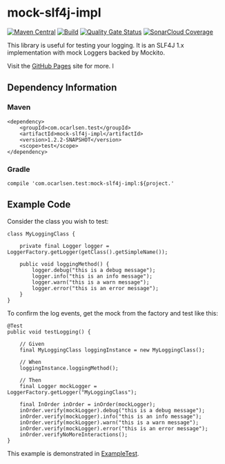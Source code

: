 # mock-slf4j-impl

[![Maven Central](https://img.shields.io/maven-central/v/com.ocarlsen.test/mock-slf4j-impl.svg?label=Maven%20Central)](https://search.maven.org/search?q=g:%22com.ocarlsen.test%22%20AND%20a:%22mock-slf4j-impl%22)
[![Build](https://github.com/ocarlsen/mock-slf4j-impl/actions/workflows/build.yml/badge.svg)](https://github.com/ocarlsen/mock-slf4j-impl/actions/workflows/build.yml)
[![Quality Gate Status](https://sonarcloud.io/api/project_badges/measure?project=ocarlsen_mock-slf4j-impl&metric=alert_status)](https://sonarcloud.io/dashboard?id=ocarlsen_mock-slf4j-impl)
[![SonarCloud Coverage](https://sonarcloud.io/api/project_badges/measure?project=ocarlsen_mock-slf4j-impl&metric=coverage)](https://sonarcloud.io/component_measures/metric/coverage/list?id=ocarlsen_mock-slf4j-impl)

This library is useful for testing your logging. It is an SLF4J 1.x implementation with mock Loggers backed by Mockito.

Visit the [GitHub Pages](https://ocarlsen.github.io/mock-slf4j-impl/) site for more.
l
## Dependency Information

### Maven

    <dependency>
        <groupId>com.ocarlsen.test</groupId>
        <artifactId>mock-slf4j-impl</artifactId>
        <version>1.2.2-SNAPSHOT</version>
        <scope>test</scope>
    </dependency>

### Gradle


    compile 'com.ocarlsen.test:mock-slf4j-impl:${project.'


## Example Code

Consider the class you wish to test:

    class MyLoggingClass {

        private final Logger logger = LoggerFactory.getLogger(getClass().getSimpleName());

        public void loggingMethod() {
            logger.debug("this is a debug message");
            logger.info("this is an info message");
            logger.warn("this is a warn message");
            logger.error("this is an error message");
        }
    }

To confirm the log events, get the mock from the factory and test like this:

    @Test
    public void testLogging() {

        // Given
        final MyLoggingClass loggingInstance = new MyLoggingClass();

        // When
        loggingInstance.loggingMethod();

        // Then
        final Logger mockLogger = LoggerFactory.getLogger("MyLoggingClass");

        final InOrder inOrder = inOrder(mockLogger);
        inOrder.verify(mockLogger).debug("this is a debug message");
        inOrder.verify(mockLogger).info("this is an info message");
        inOrder.verify(mockLogger).warn("this is a warn message");
        inOrder.verify(mockLogger).error("this is an error message");
        inOrder.verifyNoMoreInteractions();
    }

This example is demonstrated in
[ExampleTest](https://github.com/ocarlsen/mock-slf4j-impl/blob/main/src/test/java/com/ocarlsen/test/ExampleTest.java).

